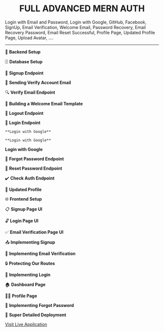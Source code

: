 <h1 style="text-align: center;"><b>FULL ADVANCED MERN AUTH</b></h1>

Login with Email and Password, Login with Google, GitHub, Facebook, SignUp, Email Verification, Welcome Email, Password Recovery, Email Recovery Password, Email Reset Successful, Profile Page, Updated Profile Page, Upload Avatar, ....

---

🔧 **Backend Setup**

🗄️ **Database Setup**

🔐 **Signup Endpoint**

📧 **Sending Verify Account Email**

🔍 **Verify Email Endpoint**

📄 **Building a Welcome Email Template**

🚪 **Logout Endpoint**

🔑 **Login Endpoint**

    **Login with Google**

    **Login with Google**

**Login with Google**



🔄 **Forgot Password Endpoint**

🔁 **Reset Password Endpoint**

✔️ **Check Auth Endpoint**

👥 **Updated Profile**

🌐 **Frontend Setup**

📋 **Signup Page UI**

🔓 **Login Page UI**

✅ **Email Verification Page UI**

📤 **Implementing Signup**

📧 **Implementing Email Verification**

🔒 **Protecting Our Routes**

🔑 **Implementing Login**

🏠 **Dashboard Page**

🙋‍♀️ **Profile Page**

🔄 **Implementing Forgot Password**

🚀 **Super Detailed Deployment**

[Visit Live Application](https://advanced-auth-jxby.onrender.com)
